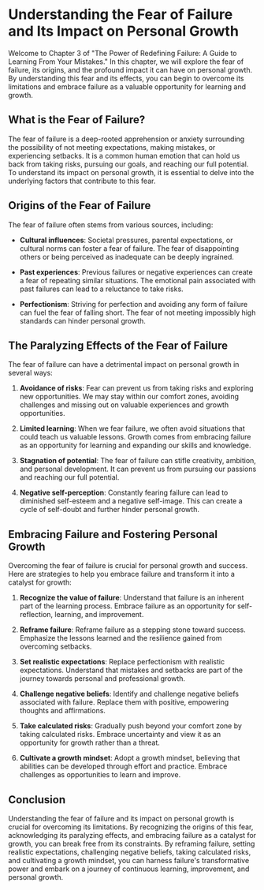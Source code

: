 Understanding the Fear of Failure and Its Impact on Personal Growth
==============================================================================

Welcome to Chapter 3 of "The Power of Redefining Failure: A Guide to Learning From Your Mistakes." In this chapter, we will explore the fear of failure, its origins, and the profound impact it can have on personal growth. By understanding this fear and its effects, you can begin to overcome its limitations and embrace failure as a valuable opportunity for learning and growth.

**What is the Fear of Failure?**
--------------------------------

The fear of failure is a deep-rooted apprehension or anxiety surrounding the possibility of not meeting expectations, making mistakes, or experiencing setbacks. It is a common human emotion that can hold us back from taking risks, pursuing our goals, and reaching our full potential. To understand its impact on personal growth, it is essential to delve into the underlying factors that contribute to this fear.

**Origins of the Fear of Failure**
----------------------------------

The fear of failure often stems from various sources, including:

* **Cultural influences**: Societal pressures, parental expectations, or cultural norms can foster a fear of failure. The fear of disappointing others or being perceived as inadequate can be deeply ingrained.

* **Past experiences**: Previous failures or negative experiences can create a fear of repeating similar situations. The emotional pain associated with past failures can lead to a reluctance to take risks.

* **Perfectionism**: Striving for perfection and avoiding any form of failure can fuel the fear of falling short. The fear of not meeting impossibly high standards can hinder personal growth.

**The Paralyzing Effects of the Fear of Failure**
-------------------------------------------------

The fear of failure can have a detrimental impact on personal growth in several ways:

1. **Avoidance of risks**: Fear can prevent us from taking risks and exploring new opportunities. We may stay within our comfort zones, avoiding challenges and missing out on valuable experiences and growth opportunities.

2. **Limited learning**: When we fear failure, we often avoid situations that could teach us valuable lessons. Growth comes from embracing failure as an opportunity for learning and expanding our skills and knowledge.

3. **Stagnation of potential**: The fear of failure can stifle creativity, ambition, and personal development. It can prevent us from pursuing our passions and reaching our full potential.

4. **Negative self-perception**: Constantly fearing failure can lead to diminished self-esteem and a negative self-image. This can create a cycle of self-doubt and further hinder personal growth.

**Embracing Failure and Fostering Personal Growth**
---------------------------------------------------

Overcoming the fear of failure is crucial for personal growth and success. Here are strategies to help you embrace failure and transform it into a catalyst for growth:

1. **Recognize the value of failure**: Understand that failure is an inherent part of the learning process. Embrace failure as an opportunity for self-reflection, learning, and improvement.

2. **Reframe failure**: Reframe failure as a stepping stone toward success. Emphasize the lessons learned and the resilience gained from overcoming setbacks.

3. **Set realistic expectations**: Replace perfectionism with realistic expectations. Understand that mistakes and setbacks are part of the journey towards personal and professional growth.

4. **Challenge negative beliefs**: Identify and challenge negative beliefs associated with failure. Replace them with positive, empowering thoughts and affirmations.

5. **Take calculated risks**: Gradually push beyond your comfort zone by taking calculated risks. Embrace uncertainty and view it as an opportunity for growth rather than a threat.

6. **Cultivate a growth mindset**: Adopt a growth mindset, believing that abilities can be developed through effort and practice. Embrace challenges as opportunities to learn and improve.

**Conclusion**
--------------

Understanding the fear of failure and its impact on personal growth is crucial for overcoming its limitations. By recognizing the origins of this fear, acknowledging its paralyzing effects, and embracing failure as a catalyst for growth, you can break free from its constraints. By reframing failure, setting realistic expectations, challenging negative beliefs, taking calculated risks, and cultivating a growth mindset, you can harness failure's transformative power and embark on a journey of continuous learning, improvement, and personal growth.
